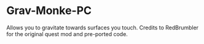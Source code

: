 # Grav-Monke-PC
Allows you to gravitate towards surfaces you touch. Credits to RedBrumbler for the original quest mod and pre-ported code.
